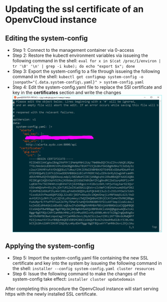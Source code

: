 # Updating the ssl certificate of an OpenvCloud instance

## Editing the system-config
- Step 1: Connect to the management container via 0-access
- Step 2: Restore the kubectl environment variables via issueing the following command in the shell: `eval for x in $(cat /proc/1/environ | tr '\0' '\n' | grep -i kube); do echo "export $x"; done`
- Step 3: Export the system-config to a file through issueing the following command in the shell: `kubectl get configmap system-config -o jsonpath="{.data.system-config\.yaml}" > system-config.yaml`
- Step 4: Edit the system-config.yaml file to replace the SSl certificate and key in the **certificates** section and write the changes
![system-config](system-config.PNG)

## Applying the system-config
- Step 5: Import the system-config.yaml file containing the new SSL certificate and key into the system by issueing the following command in the shell: `installer --config system-config.yaml cluster resources`
- Step 6: Issue the following command to make the changes of the system-config take effect: `installer cluster updatedomain`

After completing this procedure the OpenvCloud instance will start serving https with the newly installed SSL certificate.

